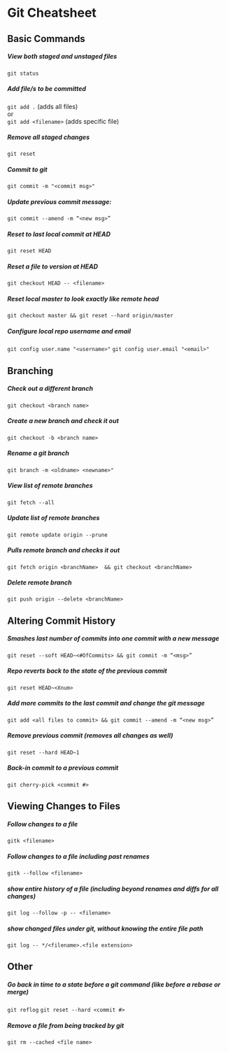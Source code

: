 # Git Cheatsheet



## Basic Commands

##### View both staged and unstaged files
`git status`

##### Add file/s to be committed
`git add .` (adds all files) <br>
or  <br>
`git add <filename>` (adds specific file) <br>

##### Remove all staged changes
`git reset`

##### Commit to git
`git commit -m "<commit msg>"`

##### Update previous commit message: 
`git commit --amend -m “<new msg>”`

##### Reset to last local commit at HEAD
`git reset HEAD`

##### Reset a file to version at HEAD
`git checkout HEAD -- <filename>`

##### Reset local master to look exactly like remote head
`git checkout master && git reset --hard origin/master`

##### Configure local repo username and email
`git config user.name "<username>"`
`git config user.email "<email>"`

## Branching

##### Check out a different branch
`git checkout <branch name>`

##### Create a new branch and check it out
`git checkout -b <branch name>`

##### Rename a git branch
`git branch -m <oldname> <newname>"`

##### View list of remote branches
`git fetch --all`

##### Update list of remote branches
`git remote update origin --prune`

##### Pulls remote branch and checks it out
`git fetch origin <branchName>	&& git checkout <branchName>`

##### Delete remote branch
`git push origin --delete <branchName>`



## Altering Commit History

##### Smashes last number of commits into one commit with a new message
`git reset --soft HEAD~<#OfCommits> && git commit -m “<msg>”`

##### Repo reverts back to the state of the previous commit
`git reset HEAD~<Xnum>`                  

##### Add more commits to the last commit and change the git message
`git add <all files to commit> && git commit --amend -m “<new msg>”`

##### Remove previous commit (removes all changes as well)
`git reset --hard HEAD~1`

##### Back-in commit to a previous commit
`git cherry-pick <commit #>`



## Viewing Changes to Files
##### Follow changes to a file
`gitk <filename>`

##### Follow changes to a file including past renames
`gitk --follow <filename>`

##### show entire history of a file (including beyond renames and diffs for all changes)
`git log --follow -p -- <filename>`

##### show changed files under git, without knowing the entire file path
`git log -- */<filename>.<file extension>`



## Other
##### Go back in time to a state before a git command (like before a rebase or merge)
`git reflog`
`git reset --hard <commit #>`

##### Remove a file from being tracked by git
`git rm --cached <file name>`

